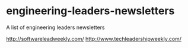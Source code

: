 # engineering-leaders-newsletters
A list of engineering leaders newsletters

http://softwareleadweekly.com/
http://www.techleadershipweekly.com/
